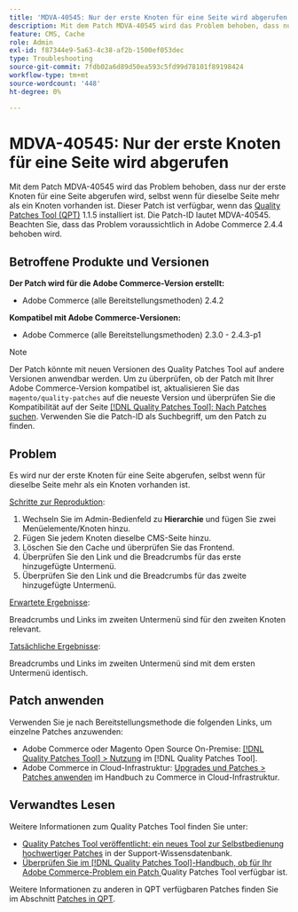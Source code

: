```yaml
---
title: 'MDVA-40545: Nur der erste Knoten für eine Seite wird abgerufen'
description: Mit dem Patch MDVA-40545 wird das Problem behoben, dass nur der erste Knoten für eine Seite abgerufen wird, selbst wenn für dieselbe Seite mehr als ein Knoten vorhanden ist. Dieser Patch ist verfügbar, wenn das [Quality Patches Tool (QPT)](https://experienceleague.adobe.com/en/docs/commerce-operations/tools/quality-patches-tool/quality-patches-tool-to-self-serve-quality-patches) 1.1.5 installiert ist. Die Patch-ID lautet MDVA-40545. Beachten Sie, dass das Problem voraussichtlich in Adobe Commerce 2.4.4 behoben wird.
feature: CMS, Cache
role: Admin
exl-id: f87344e9-5a63-4c38-af2b-1500ef053dec
type: Troubleshooting
source-git-commit: 7fdb02a6d89d50ea593c5fd99d78101f89198424
workflow-type: tm+mt
source-wordcount: '448'
ht-degree: 0%

---
```


# MDVA-40545: Nur der erste Knoten für eine Seite wird abgerufen

Mit dem Patch MDVA-40545 wird das Problem behoben, dass nur der erste Knoten für eine Seite abgerufen wird, selbst wenn für dieselbe Seite mehr als ein Knoten vorhanden ist. Dieser Patch ist verfügbar, wenn das [Quality Patches Tool (QPT)](https://experienceleague.adobe.com/en/docs/commerce-operations/tools/quality-patches-tool/quality-patches-tool-to-self-serve-quality-patches) 1.1.5 installiert ist. Die Patch-ID lautet MDVA-40545. Beachten Sie, dass das Problem voraussichtlich in Adobe Commerce 2.4.4 behoben wird.

## Betroffene Produkte und Versionen

**Der Patch wird für die Adobe Commerce-Version erstellt:**

* Adobe Commerce (alle Bereitstellungsmethoden) 2.4.2

**Kompatibel mit Adobe Commerce-Versionen:**

* Adobe Commerce (alle Bereitstellungsmethoden) 2.3.0 - 2.4.3-p1

>[!NOTE]
>
>Der Patch könnte mit neuen Versionen des Quality Patches Tool auf andere Versionen anwendbar werden. Um zu überprüfen, ob der Patch mit Ihrer Adobe Commerce-Version kompatibel ist, aktualisieren Sie das `magento/quality-patches` auf die neueste Version und überprüfen Sie die Kompatibilität auf der Seite [[!DNL Quality Patches Tool]: Nach Patches suchen](https://experienceleague.adobe.com/en/docs/commerce-operations/tools/quality-patches-tool/quality-patches-tool-to-self-serve-quality-patches). Verwenden Sie die Patch-ID als Suchbegriff, um den Patch zu finden.

## Problem

Es wird nur der erste Knoten für eine Seite abgerufen, selbst wenn für dieselbe Seite mehr als ein Knoten vorhanden ist.

<u>Schritte zur Reproduktion</u>:

1. Wechseln Sie im Admin-Bedienfeld zu **Hierarchie** und fügen Sie zwei Menüelemente/Knoten hinzu.
1. Fügen Sie jedem Knoten dieselbe CMS-Seite hinzu.
1. Löschen Sie den Cache und überprüfen Sie das Frontend.
1. Überprüfen Sie den Link und die Breadcrumbs für das erste hinzugefügte Untermenü.
1. Überprüfen Sie den Link und die Breadcrumbs für das zweite hinzugefügte Untermenü.

<u>Erwartete Ergebnisse</u>:

Breadcrumbs und Links im zweiten Untermenü sind für den zweiten Knoten relevant.

<u>Tatsächliche Ergebnisse</u>:

Breadcrumbs und Links im zweiten Untermenü sind mit dem ersten Untermenü identisch.

## Patch anwenden

Verwenden Sie je nach Bereitstellungsmethode die folgenden Links, um einzelne Patches anzuwenden:

* Adobe Commerce oder Magento Open Source On-Premise: [[!DNL Quality Patches Tool] > Nutzung](/help/tools/quality-patches-tool/usage.md) im [!DNL Quality Patches Tool].
* Adobe Commerce in Cloud-Infrastruktur: [Upgrades und Patches > Patches anwenden](https://experienceleague.adobe.com/docs/commerce-cloud-service/user-guide/develop/upgrade/apply-patches.html) im Handbuch zu Commerce in Cloud-Infrastruktur.

## Verwandtes Lesen

Weitere Informationen zum Quality Patches Tool finden Sie unter:

* [Quality Patches Tool veröffentlicht: ein neues Tool zur Selbstbedienung hochwertiger Patches](https://experienceleague.adobe.com/en/docs/commerce-operations/tools/quality-patches-tool/quality-patches-tool-to-self-serve-quality-patches) in der Support-Wissensdatenbank.
* [Überprüfen Sie im [!DNL Quality Patches Tool]-Handbuch, ob für Ihr Adobe Commerce-Problem ein Patch ](/help/tools/quality-patches-tool/patches-available-in-qpt/check-patch-for-magento-issue-with-magento-quality-patches.md) Quality Patches Tool verfügbar ist.

Weitere Informationen zu anderen in QPT verfügbaren Patches finden Sie im Abschnitt [Patches in QPT](https://support.magento.com/hc/en-us/sections/360010506631-Patches-available-in-MQP-tool-).
